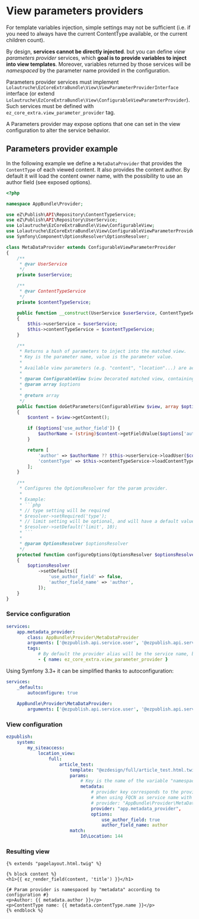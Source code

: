 # View parameters providers

For template variables injection, simple settings may not be sufficient 
(i.e. if you need to always have the current ContentType available, or the current children count).

By design, **services cannot be directly injected**. but you can define *view parameters provider* services,
which **goal is to provide variables to inject into view templates**.
Moreover, variables returned by those services will be *namespaced* by the parameter name provided in the configuration.

Parameters provider services must implement `Lolautruche\EzCoreExtraBundle\View\ViewParameterProviderInterface` interface
(or extend `Lolautruche\EzCoreExtraBundle\View\ConfigurableViewParameterProvider`).
Such services must be defined with `ez_core_extra.view_parameter_provider` tag.

A Parameters provider may expose options that one can set in the view configuration to alter the service behavior.

## Parameters provider example

In the following example we define a `MetaDataProvider` that provides the `ContentType` of each viewed content.
It also provides the content author. By default it will load the content owner name, with the possibility to use an
author field (see exposed options).

```php
<?php

namespace AppBundle\Provider;

use eZ\Publish\API\Repository\ContentTypeService;
use eZ\Publish\API\Repository\UserService;
use Lolautruche\EzCoreExtraBundle\View\ConfigurableView;
use Lolautruche\EzCoreExtraBundle\View\ConfigurableViewParameterProvider;
use Symfony\Component\OptionsResolver\OptionsResolver;

class MetaDataProvider extends ConfigurableViewParameterProvider
{
    /**
     * @var UserService
     */
    private $userService;

    /**
     * @var ContentTypeService
     */
    private $contentTypeService;

    public function __construct(UserService $userService, ContentTypeService $contentTypeService)
    {
        $this->userService = $userService;
        $this->contentTypeService = $contentTypeService;
    }

    /**
     * Returns a hash of parameters to inject into the matched view.
     * Key is the parameter name, value is the parameter value.
     *
     * Available view parameters (e.g. "content", "location"...) are accessible from $view.
     *
     * @param ConfigurableView $view Decorated matched view, containing initial parameters.
     * @param array $options
     *
     * @return array
     */
    public function doGetParameters(ConfigurableView $view, array $options = [])
    {
        $content = $view->getContent();

        if ($options['use_author_field']) {
            $authorName = (string)$content->getFieldValue($options['author_field_name']);
        }

        return [
            'author' => $authorName ?? $this->userService->loadUser($content->contentInfo->ownerId)->getName(),
            'contentType' => $this->contentTypeService->loadContentType($content->contentInfo->contentTypeId),
        ];
    }

    /**
     * Configures the OptionsResolver for the param provider.
     *
     * Example:
     * ```php
     * // type setting will be required
     * $resolver->setRequired('type');
     * // limit setting will be optional, and will have a default value of 10
     * $resolver->setDefault('limit', 10);
     * ```
     *
     * @param OptionsResolver $optionsResolver
     */
    protected function configureOptions(OptionsResolver $optionsResolver)
    {
        $optionsResolver
            ->setDefaults([
                'use_author_field' => false,
                'author_field_name' => 'author',
            ]);
    }
}
```

### Service configuration
```yaml
services:
    app.metadata_provider:
        class: AppBundle\Provider\MetaDataProvider
        arguments: ['@ezpublish.api.service.user', '@ezpublish.api.service.content_type']
        tags:
            # By default the provider alias will be the service name, but you may customize it using "alias" tag attribute.
            - { name: ez_core_extra.view_parameter_provider }
```

Using Symfony 3.3+ it can be simplified thanks to autoconfiguration:

```yaml
services:
    _defaults:
        autoconfigure: true
        
    AppBundle\Provider\MetaDataProvider:
        arguments: ['@ezpublish.api.service.user', '@ezpublish.api.service.content_type']
```

### View configuration
```yaml
ezpublish:
    system:
        my_siteaccess:
            location_view:
                full:
                    article_test:
                        template: "@ezdesign/full/article_test.html.twig"
                        params:
                            # Key is the name of the variable "namespace" in the template (see template below)
                            metadata: 
                                # provider key corresponds to the provider service name (or alias if defined).
                                # When using FQCN as service name with Symfony 3.3+, just set the FQCN as value:
                                # provider: "AppBundle\Provider\MetaDataProvider"
                                provider: "app.metadata_provider", 
                                options: 
                                    use_author_field: true
                                    author_field_name: author
                        match:
                            Id\Location: 144
```

### Resulting view
```jinja
{% extends "pagelayout.html.twig" %}

{% block content %}
<h1>{{ ez_render_field(content, 'title') }}</h1>

{# Param provider is namespaced by "metadata" according to configuration #}
<p>Author: {{ metadata.author }}</p>
<p>ContentType name: {{ metadata.contentType.name }}</p>
{% endblock %}
```
